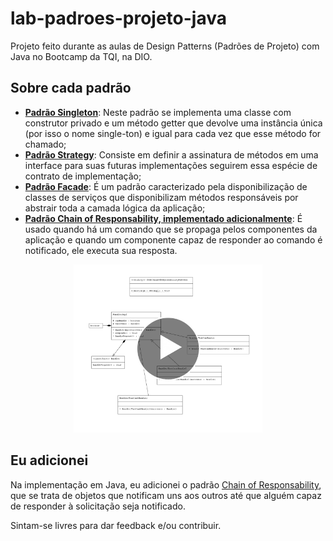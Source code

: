 # lab-padroes-projeto-java
Projeto feito durante as aulas de Design Patterns (Padrões de Projeto) com Java no Bootcamp da TQI, na DIO.

## Sobre cada padrão
- [**Padrão Singleton**](https://github.com/DaveJosef/lab-padroes-projeto-java/tree/master/src/one/digitalinnovation/gof/singleton):
Neste padrão se implementa uma classe com construtor privado e um método getter que devolve uma instância única (por isso o nome single-ton) e igual para cada vez que esse método for chamado;
- [**Padrão Strategy**](https://github.com/DaveJosef/lab-padroes-projeto-java/tree/master/src/one/digitalinnovation/gof/strategy):
Consiste em definir a assinatura de métodos em uma interface para suas futuras implementações seguirem essa espécie de contrato de implementação;
- [**Padrão Facade**](https://github.com/DaveJosef/lab-padroes-projeto-java/tree/master/src/one/digitalinnovation/gof/facade):
É um padrão caracterizado pela disponibilização de classes de serviços que disponibilizam métodos responsáveis por abstrair toda a camada lógica da aplicação;
- [**Padrão Chain of Responsability, implementado adicionalmente**](https://github.com/DaveJosef/lab-padroes-projeto-java/tree/master/src/one/digitalinnovation/gof/chainofresponsability):
É usado quando há um comando que se propaga pelos componentes da aplicação e quando um componente capaz de responder ao comando é notificado, ele executa sua resposta.

<p align="center">
  <a href="https://drive.google.com/file/d/1L6EwpEl4i7RsuiY0Tey8PPsBLgKFrDIa/view?usp=sharing" title="First Look"><img width="60%" src="https://github.com/DaveJosef/lab-padroes-projeto-java/blob/master/padrao%20cor%20linkedin%20play%20icon.png" alt="First Look" /></a>
</p>
  
## Eu adicionei
Na implementação em Java, eu adicionei o padrão [Chain of Responsability](https://github.com/DaveJosef/lab-padroes-projeto-java/tree/master/src/one/digitalinnovation/gof/chainofresponsability), que se trata de objetos que notificam uns aos outros até que alguém capaz de responder à solicitação seja notificado.

Sintam-se livres para dar feedback e/ou contribuir.
